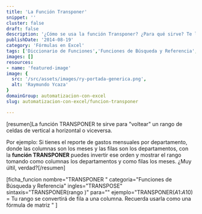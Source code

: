 ```yaml
---
title: 'La Función Transponer'
snippet: ''
cluster: false
draft: false 
description: '¿Cómo se usa la función Transponer? ¿Para qué sirve? Te lo muestro en un breve resumen.'
publishDate: '2014-08-19'
category: 'Fórmulas en Excel'
tags: ['Diccionario de Funciones','Funciones de Búsqueda y Referencia','🤖 Automatización con Excel']
images: []
resources: 
- name: 'featured-image'
image: {
  src: '/src/assets/images/ry-portada-generica.png',
  alt: 'Raymundo Ycaza'
}
domainGroup: automatizacion-con-excel
slug: automatizacion-con-excel/funcion-transponer

---
```


\[resumen\]La función TRANSPONER te sirve para "voltear" un rango de celdas de vertical a horizontal o viceversa.

Por ejemplo: Si tienes el reporte de gastos mensuales por departamento, donde las columnas son los meses y las filas son los departamentos, con la **función TRANSPONER** puedes invertir ese orden y mostrar el rango tomando como columnas los departamentos y como filas los meses. ¿Muy últil, verdad?\[/resumen\]

\[ficha\_funcion nombre="TRANSPONER " categoria="Funciones de Búsqueda y Referencia" ingles="TRANSPOSE" sintaxis="TRANSPONER(rango )" para="" ejemplo="TRANSPONER($A$1:$A$10) = Tu rango se convertirá de fila a una columna. Recuerda usarla como una fórmula de matriz " \]

